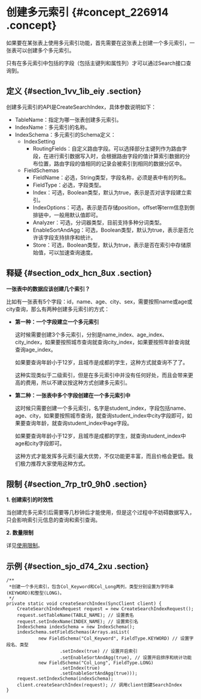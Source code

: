 # 创建多元索引 {#concept_226914 .concept}

如果要在某张表上使用多元索引功能，首先需要在这张表上创建一个多元索引，一张表可以创建多个多元索引。

只有在多元索引中包括的字段（包括主键列和属性列）才可以通过Search接口查询到。

## 定义 {#section_1vv_1ib_eiy .section}

创建多元索引的API是CreateSearchIndex，具体参数说明如下：

-   TableName：指定为哪一张表创建多元索引。
-   IndexName：多元索引的名称。
-   IndexSchema：多元索引的Schema定义：
    -   IndexSetting
        -   RoutingFields：自定义路由字段。可以选择部分主键列作为路由字段，在进行索引数据写入时，会根据路由字段的值计算索引数据的分布位置，路由字段的值相同的记录会被索引到相同的数据分区中。
    -   FieldSchemas
        -   FieldName：必选，String类型，字段名称，必须是表中有的列名。
        -   FieldType：必选，字段类型。
        -   Index：可选，Boolean类型，默认为true，表示是否对该字段建立索引。
        -   IndexOptions：可选，表示是否存储position，offset等term信息到倒排链中，一般用默认值即可。
        -   Analyzer：可选，分词器类型，目前支持多种分词类型。
        -   EnableSortAndAgg：可选，Boolean类型，默认为true，表示是否允许该字段支持排序和统计。
        -   Store：可选，Boolean类型，默认为true，表示是否在索引中存储原始值，可以加速查询速度。

## 释疑 {#section_odx_hcn_8ux .section}

**一张表中的数据应该创建几个索引？**

比如有一张表有5个字段：id，name、age、city、sex，需要按照name或age或city查询，那么有两种创建多元索引的方式：

-   **第一种：一个字段建立一个多元索引** 

    这时候需要创建3个多元索引，分别是name\_index、age\_index、city\_index，如果要按照城市查询就查询city\_index，如果要按照年龄查询就查询age\_index。

    如果要查询年龄小于12岁，且城市是成都的学生，这种方式就查询不了了。

    这种实现类似于二级索引，但是在多元索引中并没有任何好处，而且会带来更高的费用，所以不建议按这种方式创建多元索引。

-   **第二种：一张表中多个字段创建在一个多元索引中** 

    这时候只需要创建一个多元索引，名字是student\_index，字段包括name、age、city，如果要按照城市查询，就查询student\_index中city字段即可，如果要查询年龄，就查询student\_index中age字段。

    如果要查询年龄小于12岁，且城市是成都的学生，就查询student\_index中age和city字段即可。

    这种方式才能发挥多元索引最大优势，不仅功能更丰富，而且价格会更低。我们极力推荐大家使用这种方式。


## 限制 {#section_7rp_tr0_9h0 .section}

**1. 创建索引的时效性**

当创建完多元索引后需要等几秒钟后才能使用，但是这个过程中不妨碍数据写入，只会影响索引元信息的查询和索引查询。

**2. 数量限制**

详见[使用限制](intl.zh-CN/产品功能/多元索引/使用限制.md#)。

## 示例 {#section_sjo_d74_2xu .section}

``` {#codeblock_sd6_25b_60d}
/**
 *创建一个多元索引，包含Col_Keyword和Col_Long两列，类型分别设置为字符串(KEYWORD)和整型(LONG)。
 */
private static void createSearchIndex(SyncClient client) {
    CreateSearchIndexRequest request = new CreateSearchIndexRequest();
    request.setTableName(TABLE_NAME); // 设置表名
    request.setIndexName(INDEX_NAME); // 设置索引名
    IndexSchema indexSchema = new IndexSchema();
    indexSchema.setFieldSchemas(Arrays.asList(
            new FieldSchema("Col_Keyword", FieldType.KEYWORD) // 设置字段名、类型
                    .setIndex(true) // 设置开启索引
                    .setEnableSortAndAgg(true), // 设置开启排序和统计功能
            new FieldSchema("Col_Long", FieldType.LONG)
                    .setIndex(true)
                    .setEnableSortAndAgg(true)));
    request.setIndexSchema(indexSchema);
    client.createSearchIndex(request); // 调用client创建SearchIndex
}
```


